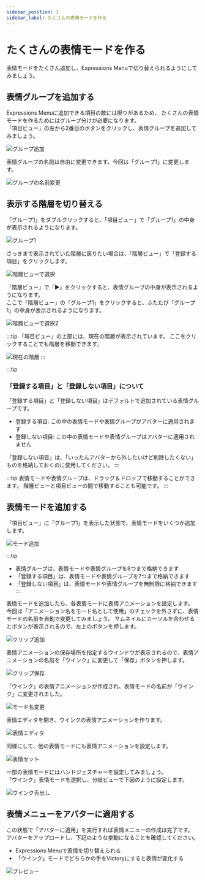 ```yaml
---
sidebar_position: 3
sidebar_label: たくさんの表情モードを作る
---
```


# たくさんの表情モードを作る

表情モードをたくさん追加し、Expressions Menuで切り替えられるようにしてみましょう。

## 表情グループを追加する

Expressions Menuに追加できる項目の数には限りがあるため、
たくさんの表情モードを作るためにはグループ分けが必要になります。  
「項目ビュー」の左から2番目のボタンをクリックし、表情グループを追加してみましょう。

![グループ追加](add_group.png)

表情グループの名前は自由に変更できます。今回は「グループ1」に変更します。

![グループの名前変更](rename_group.png)

## 表示する階層を切り替える

「グループ1」をダブルクリックすると、「項目ビュー」で「グループ1」の中身が表示されるようになります。

![グループ1](group1.png)

さっきまで表示されていた階層に戻りたい場合は、「階層ビュー」で「登録する項目」をクリックします。

![階層ビューで選択](select_hierarchy.png)

「階層ビュー」で「▶」をクリックすると、表情グループの中身が表示されるようになります。  
ここで「階層ビュー」の「グループ1」をクリックすると、ふたたび「グループ1」の中身が表示されるようになります。

![階層ビューで選択2](select_hierarchy2.png)

:::tip
「項目ビュー」の上部には、現在の階層が表示されています。
ここをクリックすることでも階層を移動できます。

![現在の階層](current_hierarchy.png)
:::

:::tip
### 「登録する項目」と「登録しない項目」について

「登録する項目」と「登録しない項目」はデフォルトで追加されている表情グループです。

- 登録する項目: この中の表情モードや表情グループがアバターに適用されます
- 登録しない項目: この中の表情モードや表情グループはアバターに適用されません

「登録しない項目」は、「いったんアバターから外したいけど削除したくない」ものを格納しておくのに使用してください。
:::

:::tip
表情モードや表情グループは、ドラッグ＆ドロップで移動することができます。
階層ビューと項目ビューの間で移動することも可能です。
:::

## 表情モードを追加する

「項目ビュー」に「グループ1」を表示した状態で、表情モードをいくつか追加します。  

![モード追加](add_modes.png)

:::tip
- 表情グループは、表情モードや表情グループを8つまで格納できます
- 「登録する項目」は、表情モードや表情グループを7つまで格納できます
- 「登録しない項目」は、表情モードや表情グループを無制限に格納できます
:::

表情モードを追加したら、各表情モードに表情アニメーションを設定します。  
今回は「アニメーション名をモード名として使用」のチェックを外さずに、表情モードの名前を自動で変更してみましょう。
サムネイルにカーソルを合わせるとボタンが表示されるので、左上のボタンを押します。

![クリップ追加](add_clip.png)

表情アニメーションの保存場所を指定するウインドウが表示されるので、表情アニメーションの名前を「ウインク」に変更して「保存」ボタンを押します。

![クリップ保存](save_clip.png)

「ウインク」の表情アニメーションが作成され、表情モードの名前が「ウインク」に変更されました。

![モード名変更](rename_mode.png)

表情エディタを開き、ウインクの表情アニメーションを作ります。

![表情エディタ](expression_editor.png)

同様にして、他の表情モードにも表情アニメーションを設定します。

![表情セット](set_expressions.png)

一部の表情モードにはハンドジェスチャーを設定してみましょう。  
「ウインク」表情モードを選択し、分岐ビューで下図のように設定します。

![ウインク舌出し](wink_tang.png)

## 表情メニューをアバターに適用する

この状態で「アバターに適用」を実行すれば表情メニューの作成は完了です。  
アバターをアップロードし、下記のような挙動になることを確認してください。

- Expressions Menuで表情を切り替えられる
- 「ウインク」モードでどちらかの手をVictoryにすると表情が変化する

![プレビュー](preview.png)

